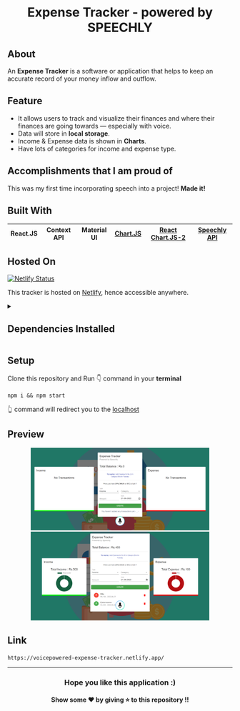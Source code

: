 <h1 align='center'>Expense Tracker - powered by SPEECHLY</h1>

## About 
An **Expense Tracker** is a software or application that helps to keep an accurate record of your money inflow and outflow.

## Feature
* It allows users to track and visualize their finances and where their finances are going towards — especially with voice.
* Data will store in **local storage**.
* Income & Expense data is shown in **Charts**.
* Have lots of categories for income and expense type.

## Accomplishments that I am proud of
This was my first time incorporating speech into a project! **Made it!**

## Built With
|React.JS|Context API|Material UI|[Chart.JS](https://www.npmjs.com/package/chart.js)|[React Chart.JS-2](https://www.npmjs.com/package/react-chartjs-2)|[Speechly API](https://www.speechly.com/)|
|---|---|---|---|---|---|

## Hosted On
[![Netlify Status](https://api.netlify.com/api/v1/badges/98da931e-ed81-4e4d-8d2a-9ff04cf2e94b/deploy-status)](https://app.netlify.com/sites/voicepowered-expense-tracker/deploys)

This tracker is hosted on [Netlify](https://www.netlify.com/), hence accessible anywhere.

<details><summary>
<h2>Dependencies Installed</h2></summary>

```
npm i react@16.12.0
npm i react-dom@16.12.0


npm i @material-ui/core
npm i @material-ui/icons
npm i @material-ui/lab

npm i @speechly/react-client
npm i @speechly/react-ui

npm i --save chart.js@^2.9.4
npm i --save react-chartjs-2@^2.11.2

npm i uuid
```

</details>

## Setup
Clone this repository and Run 👇 command in your **terminal**

`npm i && npm start`

👆 command will redirect you to the [localhost](http://localhost:3000/)

## Preview
<p align="Center">
  <img src="https://github.com/TheNewC0der-24/Expense-Tracker/blob/master/Preview/Preview-1.png" width="400">
  <img src="https://github.com/TheNewC0der-24/Expense-Tracker/blob/master/Preview/Preview-2.png" width="400">
</p>

## Link
```
https://voicepowered-expense-tracker.netlify.app/
```

--- 
<h3 align='center'>Hope you like this application :)</h3>
<h4 align='center'>Show some ❤️ by giving ⭐ to this repository !!</h4>
